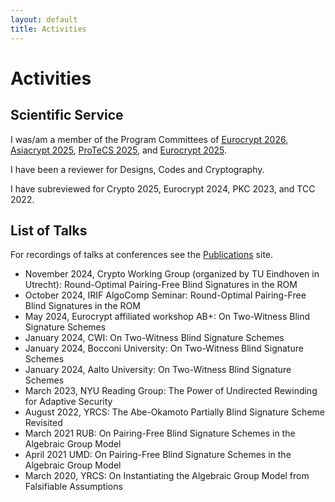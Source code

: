 ```yaml
---
layout: default
title: Activities
---
```


# Activities

## Scientific Service
I was/am a member of the Program Committees of  [Eurocrypt 2026](https://eurocrypt.iacr.org/2026), [Asiacrypt 2025](https://asiacrypt.iacr.org/2025/), [ProTeCS 2025](https://protecs-workshop.gitlab.io/), and [Eurocrypt 2025](https://eurocrypt.iacr.org/2025/).

I have been a reviewer for Designs, Codes and Cryptography.

I have subreviewed for Crypto 2025, Eurocrypt 2024, PKC 2023, and TCC 2022.


## List of Talks
For recordings of talks at conferences see the [Publications](/publications.html) site.


  * November 2024, Crypto Working Group (organized by TU Eindhoven in Utrecht): Round-Optimal Pairing-Free Blind Signatures in the ROM
  * October 2024, IRIF AlgoComp Seminar: Round-Optimal Pairing-Free Blind Signatures in the ROM
  * May 2024, Eurocrypt affiliated workshop AB+: On Two-Witness Blind Signature Schemes
  * January 2024, CWI: On Two-Witness Blind Signature Schemes
  * January 2024, Bocconi University: On Two-Witness Blind Signature Schemes 
  * January 2024, Aalto University: On Two-Witness Blind Signature Schemes
  * March 2023, NYU Reading Group: The Power of Undirected Rewinding for Adaptive Security
  * August 2022, YRCS: The Abe-Okamoto Partially Blind Signature Scheme Revisited
  * March 2021 RUB: On Pairing-Free Blind Signature Schemes in the Algebraic Group Model
  * April 2021 UMD: On Pairing-Free Blind Signature Schemes in the Algebraic Group Model
  * March 2020, YRCS: On Instantiating the Algebraic Group Model from Falsifiable Assumptions

